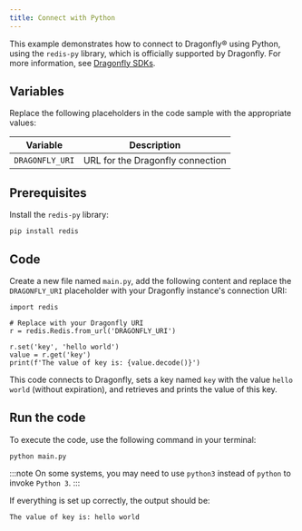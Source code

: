 ```yaml
---
title: Connect with Python
---
```


This example demonstrates how to connect to Dragonfly® using Python,
using the `redis-py` library, which is officially supported by
Dragonfly. For more information, see [Dragonfly
SDKs](https://www.dragonflydb.io/docs/development/sdks).

## Variables

Replace the following placeholders in the code sample with the
appropriate values:

 | Variable        | Description                      |
 | --------------- | -------------------------------- |
 | `DRAGONFLY_URI` | URL for the Dragonfly connection |

## Prerequisites

Install the `redis-py` library:

```
pip install redis
```

## Code

Create a new file named `main.py`, add the following content and replace
the `DRAGONFLY_URI` placeholder with your Dragonfly instance's
connection URI:

```
import redis

# Replace with your Dragonfly URI
r = redis.Redis.from_url('DRAGONFLY_URI')

r.set('key', 'hello world')
value = r.get('key')
print(f'The value of key is: {value.decode()}')
```

This code connects to Dragonfly, sets a key named `key` with the value
`hello world` (without expiration), and retrieves and prints the
value of this key.

## Run the code

To execute the code, use the following command in your terminal:

```
python main.py
```

:::note
On some systems, you may need to use `python3` instead of `python` to
invoke `Python 3`.
:::

If everything is set up correctly, the output should be:

```
The value of key is: hello world
```
